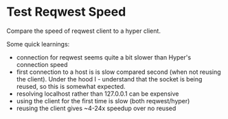 # Test Reqwest Speed

Compare the speed of reqwest client to a hyper client.

Some quick learnings:

- connection for reqwest seems quite a bit slower than Hyper's connection speed
- first connection to a host is is slow compared second (when not reusing the client). Under the hood I - understand that the socket is being reused, so this is somewhat expected.
- resolving localhost rather than 127.0.0.1 can be expensive
- using the client for the first time is slow (both reqwest/hyper)
- reusing the client gives ~4-24x speedup over no reused
